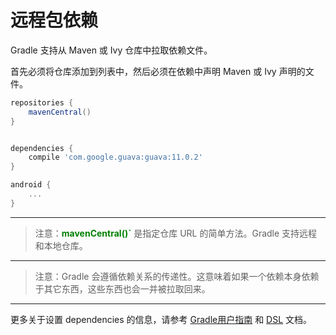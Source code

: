 # 远程包依赖

Gradle 支持从 Maven 或 Ivy 仓库中拉取依赖文件。

首先必须将仓库添加到列表中，然后必须在依赖中声明 Maven 或 Ivy 声明的文件。

``` Groovy
repositories {
    mavenCentral()
}


dependencies {
    compile 'com.google.guava:guava:11.0.2'
}

android {
    ...
}
```

---

> 注意：**<font color='green'>mavenCentral()`</font>** 是指定仓库 URL 的简单方法。Gradle 支持远程和本地仓库。

---

> 注意：Gradle 会遵循依赖关系的传递性。这意味着如果一个依赖本身依赖于其它东西，这些东西也会一并被拉取回来。

---

更多关于设置 dependencies 的信息，请参考 [Gradle用户指南][1] 和 [DSL][2] 文档。

[1]: http://gradle.org/docs/current/userguide/artifact_dependencies_tutorial.html
[2]: http://gradle.org/docs/current/dsl/org.gradle.api.artifacts.dsl.DependencyHandler.html